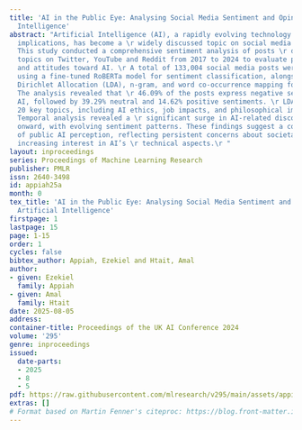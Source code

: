 ```yaml
---
title: 'AI in the Public Eye: Analysing Social Media Sentiment and Opinion on Artificial
  Intelligence'
abstract: "Artificial Intelligence (AI), a rapidly evolving technology with far-reaching
  implications, has become a \r widely discussed topic on social media platforms.
  This study conducted a comprehensive sentiment analysis of posts \r discussing AI
  topics on Twitter, YouTube and Reddit from 2017 to 2024 to evaluate public perceptions
  and attitudes toward AI. \r A total of 133,004 social media posts were analysed
  using a fine-tuned RoBERTa model for sentiment classification, alongside \r Latent
  Dirichlet Allocation (LDA), n-gram, and word co-occurrence mapping for topic modelling.
  The analysis revealed that \r 46.09% of the posts express negative sentiments about
  AI, followed by 39.29% neutral and 14.62% positive sentiments. \r LDA uncovered
  20 key topics, including AI ethics, job impacts, and philosophical implications.
  Temporal analysis revealed a \r significant surge in AI-related discourse from 2022
  onward, with evolving sentiment patterns. These findings suggest a complex \r landscape
  of public AI perception, reflecting persistent concerns about societal impacts alongside
  increasing interest in AI’s \r technical aspects.\r "
layout: inproceedings
series: Proceedings of Machine Learning Research
publisher: PMLR
issn: 2640-3498
id: appiah25a
month: 0
tex_title: 'AI in the Public Eye: Analysing Social Media Sentiment and Opinion on
  Artificial Intelligence'
firstpage: 1
lastpage: 15
page: 1-15
order: 1
cycles: false
bibtex_author: Appiah, Ezekiel and Htait, Amal
author:
- given: Ezekiel
  family: Appiah
- given: Amal
  family: Htait
date: 2025-08-05
address:
container-title: Proceedings of the UK AI Conference 2024
volume: '295'
genre: inproceedings
issued:
  date-parts:
  - 2025
  - 8
  - 5
pdf: https://raw.githubusercontent.com/mlresearch/v295/main/assets/appiah25a/appiah25a.pdf
extras: []
# Format based on Martin Fenner's citeproc: https://blog.front-matter.io/posts/citeproc-yaml-for-bibliographies/
---
```

